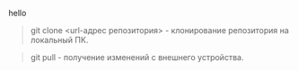 hello

> git clone <url-адрес репозитория> - клонирование репозитория на локальный ПК.

> git pull - получение изменений с внешнего устройства.